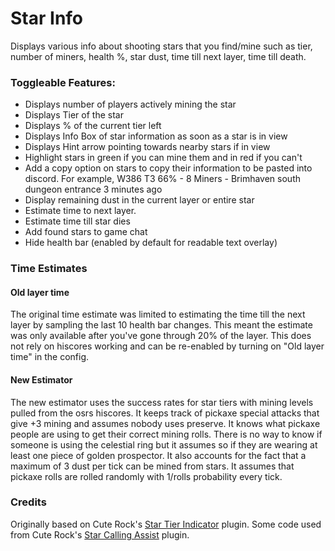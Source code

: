 # Star Info
Displays various info about shooting stars that you find/mine such as tier, number of miners, health %, star dust, time till next layer, time till death.

### Toggleable Features:
- Displays number of players actively mining the star
- Displays Tier of the star
- Displays % of the current tier left
- Displays Info Box of star information as soon as a star is in view
- Displays Hint arrow pointing towards nearby stars if in view
- Highlight stars in green if you can mine them and in red if you can't
- Add a copy option on stars to copy their information to be pasted into discord. For example, W386 T3 66% - 8 Miners - Brimhaven south dungeon entrance 3 minutes ago
- Display remaining dust in the current layer or entire star
- Estimate time to next layer.
- Estimate time till star dies
- Add found stars to game chat
- Hide health bar (enabled by default for readable text overlay)

### Time Estimates
#### Old layer time
The original time estimate was limited to estimating the time till the next layer by sampling the last 10 health bar changes.
This meant the estimate was only available after you've gone through 20% of the layer. 
This does not rely on hiscores working and can be re-enabled by turning on "Old layer time" in the config.

#### New Estimator
The new estimator uses the success rates for star tiers with mining levels pulled from the osrs hiscores. 
It keeps track of pickaxe special attacks that give +3 mining and assumes nobody uses preserve.
It knows what pickaxe people are using to get their correct mining rolls.
There is no way to know if someone is using the celestial ring but it assumes so if they are wearing at least one piece of golden prospector.
It also accounts for the fact that a maximum of 3 dust per tick can be mined from stars.
It assumes that pickaxe rolls are rolled randomly with 1/rolls probability every tick.

### Credits
Originally based on Cute Rock's [Star Tier Indicator](https://github.com/zodaz/StarTierIndicator/tree/c270a68ba8a1a4307670bdc95c8cce903a1e1744) plugin.
Some code used from Cute Rock's [Star Calling Assist](https://runelite.net/plugin-hub/show/star-calling-assist) plugin.
